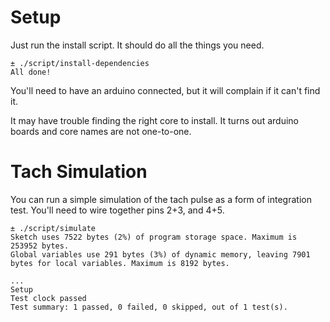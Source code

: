 # Setup

Just run the install script. It should do all the things you need.
```
± ./script/install-dependencies
All done!
```

You'll need to have an arduino connected, but it will complain if it can't find it.

It may have trouble finding the right core to install. It turns out arduino boards and core names are not one-to-one.

# Tach Simulation

You can run a simple simulation of the tach pulse as a form of integration test. You'll need to wire together pins 2+3, and 4+5.

```
± ./script/simulate
Sketch uses 7522 bytes (2%) of program storage space. Maximum is 253952 bytes.
Global variables use 291 bytes (3%) of dynamic memory, leaving 7901 bytes for local variables. Maximum is 8192 bytes.

...
Setup
Test clock passed
Test summary: 1 passed, 0 failed, 0 skipped, out of 1 test(s).
```
